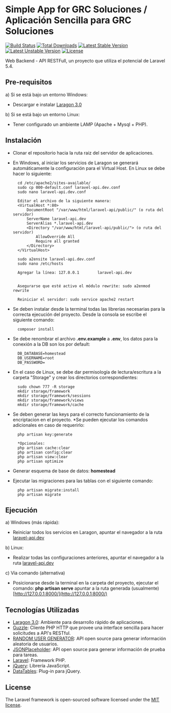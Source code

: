 # Simple App for GRC Soluciones / Aplicación Sencilla para GRC Soluciones 

[![Build Status](https://travis-ci.org/laravel/framework.svg)](https://travis-ci.org/laravel/framework)
[![Total Downloads](https://poser.pugx.org/laravel/framework/d/total.svg)](https://packagist.org/packages/laravel/framework)
[![Latest Stable Version](https://poser.pugx.org/laravel/framework/v/stable.svg)](https://packagist.org/packages/laravel/framework)
[![Latest Unstable Version](https://poser.pugx.org/laravel/framework/v/unstable.svg)](https://packagist.org/packages/laravel/framework)
[![License](https://poser.pugx.org/laravel/framework/license.svg)](https://packagist.org/packages/laravel/framework)

Web Backend - API RESTFull, un proyecto que utiliza el potencial de Laravel 5.4.

## Pre-requisitos

a) Si se está bajo un entorno Windows:

- Descargar e instalar [Laragon 3.0](https://sourceforge.net/projects/laragon/files/releases/3.0/laragon-wamp.exe)
 
b) Si se está bajo un entorno Linux:

- Tener configurado un ambiente LAMP (Apache + Mysql + PHP).

## Instalación
- Clonar el repositorio hacia la ruta raiz del servidor de aplicaciones.
 
- En Windows, al iniciar los servicios de Laragon se generará automáticamente la configuración para el Virtual Host. 
En Linux se debe hacer lo siguiente:

        cd /etc/apache2/sites-available/
        sudo cp 000-default.conf laravel-api.dev.conf
        sudo nano laravel-api.dev.conf
        
        Editar el archivo de la siguiente manera:
        <VirtualHost *:80> 
            DocumentRoot "/var/www/html/laravel-api/public/" (o ruta del servidor)
            ServerName laravel-api.dev
            ServerAlias *.laravel-api.dev
            <Directory "/var/www/html/laravel-api/public/"> (o ruta del servidor)
                AllowOverride All
                Require all granted
            </Directory>
        </VirtualHost>
        
        sudo a2ensite laravel-api.dev.conf
        sudo nano /etc/hosts
        
        Agregar la línea: 127.0.0.1        laravel-api.dev
        
        
        Asegurarse que esté activo el módulo rewrite: sudo a2enmod rewrite
        
        Reiniciar el servidor: sudo service apache2 restart
        
- Se deben instalar desde la terminal todas las librerias necesarias para la correcta ejecución del proyecto. Desde la 
consola se escribe el siguiente comando: 

        composer install
                
- Se debe renombrar el archivo **.env.example** a **.env**, los datos para la conexión a la DB son los por default:

        DB_DATABASE=homestead
        DB_USERNAME=root
        DB_PASSWORD=

- En el caso de Linux, se debe dar permisología de lectura/escritura a la carpeta "Storage" y crear los directorios 
correspondientes:

        sudo chown 777 -R storage
        mkdir storage/framework
        mkdir storage/framework/sessions
        mkdir storage/framework/views
        mkdir storage/framework/cache

- Se deben generar las keys para el correcto funcionamiento de la encriptacion en el proyecto. *Se pueden ejecutar los 
comandos adicionales en caso de requerirlo:

        php artisan key:generate
        
        *Opcionales:
        php artisan cache:clear
        php artisan config:clear
        php artisan view:clear
        php artisan optimize

- Generar esquema de base de datos: **homestead**

- Ejecutar las migraciones para las tablas con el siguiente comando:
        
        php artisan migrate:install
        php artisan migrate

## Ejecución

a) Windows (más rápida):
- Reiniciar todos los servicios en Laragon, apuntar el navegador a la ruta [laravel-api.dev](laravel-api.dev)

b) Linux:

- Realizar todas las configuraciones anteriores, apuntar el navegador a la ruta [laravel-api.dev](laravel-api.dev)

c) Vía comando (alternativa)

- Posicionarse desde la terminal en la carpeta del proyecto, ejecutar el comando: **php artisan serve** apuntar a la ruta generada (usualmente) [http://127.0.0.1:8000/](http://127.0.0.1:8000/)

## Tecnologías Utilizadas

- [Laragon 3.0](https://sourceforge.net/projects/laragon/files/releases/3.0/laragon-wamp.exe): Ambiente para desarrollo rápido de aplicaciones.
- [Guzzle](https://github.com/guzzle/guzzle): Cliente PHP HTTP que provee una interface sencilla para hacer solicitudes a API's RESTful.
- [RANDOM USER GENERATOR](https://randomuser.me): API open source para generar información aleatoria de usuarios.
- [JSONPlaceholder](https://jsonplaceholder.typicode.com): API open source para generar información de prueba para tareas.
- [Laravel](https://laravel.com): Framework PHP.
- [jQuery](https://jquery.com): Librería JavaScript.
- [DataTables](https://datatables.net): Plug-in para jQuery.

## License

The Laravel framework is open-sourced software licensed under the [MIT license](http://opensource.org/licenses/MIT).
